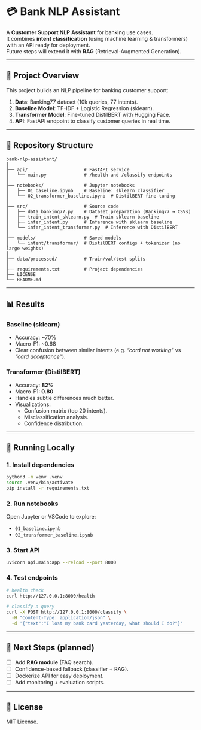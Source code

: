# 💳 Bank NLP Assistant

A **Customer Support NLP Assistant** for banking use cases.  
It combines **intent classification** (using machine learning & transformers) with an API ready for deployment.  
Future steps will extend it with **RAG** (Retrieval-Augmented Generation).

---

## 🚀 Project Overview

This project builds an NLP pipeline for banking customer support:
1. **Data**: Banking77 dataset (10k queries, 77 intents).
2. **Baseline Model**: TF-IDF + Logistic Regression (sklearn).
3. **Transformer Model**: Fine-tuned DistilBERT with Hugging Face.
4. **API**: FastAPI endpoint to classify customer queries in real time.

---

## 📂 Repository Structure

```
bank-nlp-assistant/
│
├── api/                     # FastAPI service
│   └── main.py              # /health and /classify endpoints
│
├── notebooks/               # Jupyter notebooks
│   ├── 01_baseline.ipynb    # Baseline: sklearn classifier
│   └── 02_transformer_baseline.ipynb  # DistilBERT fine-tuning
│
├── src/                     # Source code
│   ├── data_banking77.py    # Dataset preparation (Banking77 → CSVs)
│   ├── train_intent_sklearn.py  # Train sklearn baseline
│   ├── infer_intent.py      # Inference with sklearn baseline
│   └── infer_intent_transformer.py  # Inference with DistilBERT
│
├── models/                  # Saved models
│   └── intent/transformer/  # DistilBERT configs + tokenizer (no large weights)
│
├── data/processed/          # Train/val/test splits
│
├── requirements.txt         # Project dependencies
├── LICENSE
└── README.md
```

---

## 📊 Results

### Baseline (sklearn)
- Accuracy: ~70%
- Macro-F1: ~0.68
- Clear confusion between similar intents (e.g. *“card not working”* vs *“card acceptance”*).

### Transformer (DistilBERT)
- Accuracy: **82%**
- Macro-F1: **0.80**
- Handles subtle differences much better.
- Visualizations:
  - Confusion matrix (top 20 intents).
  - Misclassification analysis.
  - Confidence distribution.

---

## 🔧 Running Locally

### 1. Install dependencies
```bash
python3 -m venv .venv
source .venv/bin/activate
pip install -r requirements.txt
```

### 2. Run notebooks
Open Jupyter or VSCode to explore:
- `01_baseline.ipynb`
- `02_transformer_baseline.ipynb`

### 3. Start API
```bash
uvicorn api.main:app --reload --port 8000
```

### 4. Test endpoints
```bash
# health check
curl http://127.0.0.1:8000/health

# classify a query
curl -X POST http://127.0.0.1:8000/classify \
  -H "Content-Type: application/json" \
  -d '{"text":"I lost my bank card yesterday, what should I do?"}'
```

---

## 🔮 Next Steps (planned)
- [ ] Add **RAG module** (FAQ search).
- [ ] Confidence-based fallback (classifier + RAG).
- [ ] Dockerize API for easy deployment.
- [ ] Add monitoring + evaluation scripts.

---

## 📜 License
MIT License.
